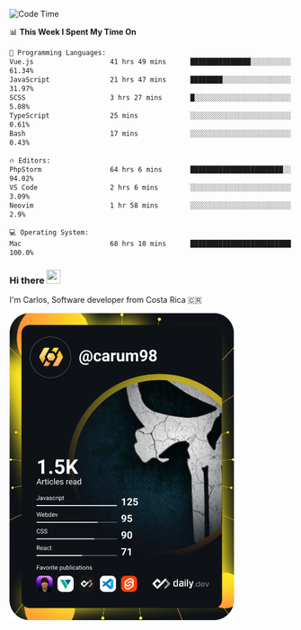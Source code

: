 
<!--START_SECTION:waka-->
![Code Time](http://img.shields.io/badge/Code%20Time-8%2C690%20hrs%2035%20mins-blue)

📊 **This Week I Spent My Time On** 

```text
💬 Programming Languages: 
Vue.js                   41 hrs 49 mins      ███████████████░░░░░░░░░░   61.34% 
JavaScript               21 hrs 47 mins      ████████░░░░░░░░░░░░░░░░░   31.97% 
SCSS                     3 hrs 27 mins       █░░░░░░░░░░░░░░░░░░░░░░░░   5.08% 
TypeScript               25 mins             ░░░░░░░░░░░░░░░░░░░░░░░░░   0.61% 
Bash                     17 mins             ░░░░░░░░░░░░░░░░░░░░░░░░░   0.43%

🔥 Editors: 
PhpStorm                 64 hrs 6 mins       ███████████████████████░░   94.02% 
VS Code                  2 hrs 6 mins        ░░░░░░░░░░░░░░░░░░░░░░░░░   3.09% 
Neovim                   1 hr 58 mins        ░░░░░░░░░░░░░░░░░░░░░░░░░   2.9%

💻 Operating System: 
Mac                      68 hrs 10 mins      █████████████████████████   100.0%

```


<!--END_SECTION:waka-->

### Hi there <img src="https://media.giphy.com/media/hvRJCLFzcasrR4ia7z/giphy.gif" width="25px" height="25px">

I'm Carlos, Software developer from Costa Rica 🇨🇷

<a href="https://app.daily.dev/carum98"><img src="https://github.com/carum98/carum98/blob/main/devcard.svg" width="400" alt="Carlos Umaña Acevedo's Dev Card"/></a>
